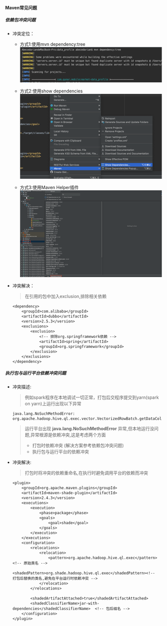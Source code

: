 #### Maven常见问题

##### 依赖包冲突问题

- 冲突定位：
    - 方式1:使用mvn dependency:tree 
    ![maven-tree](images/maven-tree.jpg)
    
    - 方式2:使用show dependencies
    ![maven-dependencies](images/maven-dependencies.jpg)
    
    - 方式3:使用Maven Helper插件
    ![maven-help](images/maven-helper.jpg)
     
- 冲突解决：
    > 在引用的包中加入exclusion,排除相关依赖
    ````
    <dependency>
        <groupId>com.alibaba</groupId>
        <artifactId>dubbo</artifactId>
        <version>2.5.3</version>
        <exclusions>
            <exclusion>
                <!-- 排除org.springframework依赖 -->
                <artifactId>spring</artifactId>
                <groupId>org.springframework</groupId>  
            </exclusion>
        </exclusions>
    </dependency>
    ````

##### 执行包与运行平台依赖冲突问题

- 冲突描述:
    > 例如spark程序在本地调试一切正常，打包后交程序提交到yarn(spark on yarn)上运行出现以下异常
    ````
    java.lang.NoSuchMethodError: org.apache.hadoop.hive.ql.exec.vector.VectorizedRowBatch.getDataColumnCount()I
    ````
    > 运行平台出现 **java.lang.NoSuchMethodError** 异常,但本地运行没问题,异常根源是依赖冲突,这是考虑两个方面
    > - 打包时依赖冲突 (解决方案参考依赖包冲突问题)
    > - 执行包与运行平台的依赖冲突

- 冲突解决:
    > 打包时将冲突的依赖重命名,在执行时避免调用平台的依赖而冲突
    ````
    <plugin>
        <groupId>org.apache.maven.plugins</groupId>
        <artifactId>maven-shade-plugin</artifactId>
        <version>2.4.3</version>
        <executions>
            <execution>
                <phase>package</phase>
                <goals>
                    <goal>shade</goal>
                </goals>
            </execution>
        </executions>
        <configuration>
            <relocations>
                <relocation>
                    <pattern>org.apache.hadoop.hive.ql.exec</pattern>  <!-- 原始类名 -->
                    <shadedPattern>org.shade.hadoop.hive.ql.exec</shadedPattern><!--  打包后替换的类名,避免在平台运行时依赖冲突 -->
                </relocation>
            </relocations>
    
            <shadedArtifactAttached>true</shadedArtifactAttached>
            <shadedClassifierName>jar-with-dependencies</shadedClassifierName>  <!-- 包后缀名 -->
        </configuration>
    </plugin>
    ````

